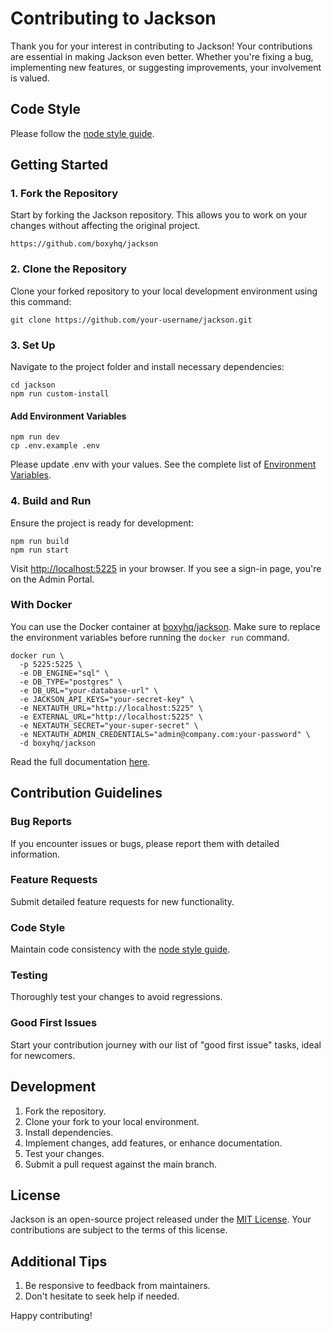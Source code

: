 
# Contributing to Jackson

Thank you for your interest in contributing to Jackson! Your contributions are essential in making Jackson even better. Whether you're fixing a bug, implementing new features, or suggesting improvements, your involvement is valued.

## Code Style

Please follow the [node style guide](https://github.com/felixge/node-style-guide).

## Getting Started

### 1. Fork the Repository

Start by forking the Jackson repository. This allows you to work on your changes without affecting the original project.

```shell
https://github.com/boxyhq/jackson
```

### 2. Clone the Repository

Clone your forked repository to your local development environment using this command:

```shell
git clone https://github.com/your-username/jackson.git
```

### 3. Set Up

Navigate to the project folder and install necessary dependencies:

```shell
cd jackson
npm run custom-install
```

#### Add Environment Variables

```shell
npm run dev
cp .env.example .env
```

Please update .env with your values. See the complete list of [Environment Variables](https://boxyhq.com/docs/jackson/deploy/env-variables).

### 4. Build and Run

Ensure the project is ready for development:

```shell
npm run build
npm run start
```

Visit [http://localhost:5225](http://localhost:5225) in your browser. If you see a sign-in page, you're on the Admin Portal.

### With Docker

You can use the Docker container at [boxyhq/jackson](https://boxyhq.com/docs/jackson/deploy/). Make sure to replace the environment variables before running the `docker run` command.

```shell
docker run \
  -p 5225:5225 \
  -e DB_ENGINE="sql" \
  -e DB_TYPE="postgres" \
  -e DB_URL="your-database-url" \
  -e JACKSON_API_KEYS="your-secret-key" \
  -e NEXTAUTH_URL="http://localhost:5225" \
  -e EXTERNAL_URL="http://localhost:5225" \
  -e NEXTAUTH_SECRET="your-super-secret" \
  -e NEXTAUTH_ADMIN_CREDENTIALS="admin@company.com:your-password" \
  -d boxyhq/jackson
```

Read the full documentation [here](https://boxyhq.com/docs/jackson/deploy/).

## Contribution Guidelines

### Bug Reports

If you encounter issues or bugs, please report them with detailed information.

### Feature Requests

Submit detailed feature requests for new functionality.

### Code Style

Maintain code consistency with the [node style guide](https://github.com/felixge/node-style-guide).

### Testing

Thoroughly test your changes to avoid regressions.

### Good First Issues

Start your contribution journey with our list of "good first issue" tasks, ideal for newcomers.

## Development

1. Fork the repository.
2. Clone your fork to your local environment.
3. Install dependencies.
4. Implement changes, add features, or enhance documentation.
5. Test your changes.
6. Submit a pull request against the main branch.

## License

Jackson is an open-source project released under the [MIT License](LICENSE). Your contributions are subject to the terms of this license.

## Additional Tips

1. Be responsive to feedback from maintainers.
2. Don't hesitate to seek help if needed.

Happy contributing!
